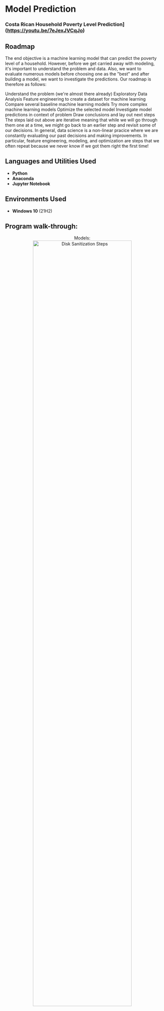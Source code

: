 
<h1>Model Prediction</h1>

 ### Costa Rican Household Poverty Level Prediction](https://youtu.be/7eJexJVCqJo)

<h2>Roadmap</h2>

The end objective is a machine learning model that can predict the poverty level of a household. However, before we get carried away with modeling, it's important to understand the problem and data. Also, we want to evaluate numerous models before choosing one as the "best" and after building a model, we want to investigate the predictions. Our roadmap is therefore as follows:

Understand the problem (we're almost there already)
Exploratory Data Analysis
Feature engineering to create a dataset for machine learning
Compare several baseline machine learning models
Try more complex machine learning models
Optimize the selected model
Investigate model predictions in context of problem
Draw conclusions and lay out next steps
The steps laid out above are iterative meaning that while we will go through them one at a time, we might go back to an earlier step and revisit some of our decisions. In general, data science is a non-linear pracice where we are constantly evaluating our past decisions and making improvements. In particular, feature engineering, modeling, and optimization are steps that we often repeat because we never know if we got them right the first time!
<h2>Languages and Utilities Used</h2>

- <b>Python</b> 
- <b>Anaconda</b>
- <b>Jupyter Notebook</b>

<h2>Environments Used </h2>

- <b>Windows 10</b> (21H2)

<h2>Program walk-through:</h2>

<p align="center">
Models: <br/>
<img src="(https://user-images.githubusercontent.com/114579958/203100076-67a3422f-30a8-4d52-863d-815136ce14fc.jpg)
" height="80%" width="80%" alt="Disk Sanitization Steps"/>
<br />
<br />


<!--
 ```diff
- text in red
+ text in green
! text in orange
# text in gray
@@ text in purple (and bold)@@
```
--!>
